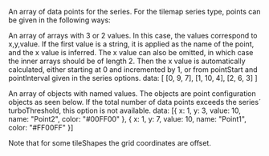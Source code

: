 An array of data points for the series. For the tilemap series
type, points can be given in the following ways:

An array of arrays with 3 or 2 values. In this case, the values
correspond to x,y,value. If the first value is a string, it is
applied as the name of the point, and the x value is inferred.
The x value can also be omitted, in which case the inner arrays
should be of length 2. Then the x value is automatically calculated,
either starting at 0 and incremented by 1, or from pointStart
and pointInterval given in the series options.
data: [
    [0, 9, 7],
    [1, 10, 4],
    [2, 6, 3]
]


An array of objects with named values. The objects are point
configuration objects as seen below. If the total number of data
points exceeds the series´ turboThreshold,
this option is not available.
data: [{
    x: 1,
    y: 3,
    value: 10,
    name: &quot;Point2&quot;,
    color: &quot;#00FF00&quot;
}, {
    x: 1,
    y: 7,
    value: 10,
    name: &quot;Point1&quot;,
    color: &quot;#FF00FF&quot;
}]



Note that for some tileShapes the grid
coordinates are offset.